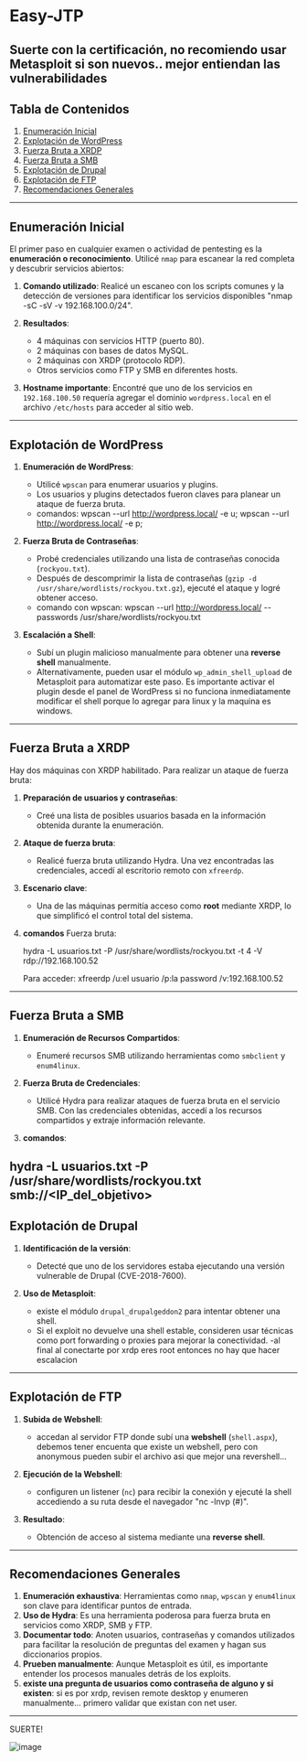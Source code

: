 # Easy-JTP
Suerte con la certificación, no recomiendo usar Metasploit si son nuevos.. mejor entiendan las vulnerabilidades
---

## **Tabla de Contenidos**
1. [Enumeración Inicial](#enumeración-inicial)
2. [Explotación de WordPress](#explotación-de-wordpress)
3. [Fuerza Bruta a XRDP](#fuerza-bruta-a-xrdp)
4. [Fuerza Bruta a SMB](#fuerza-bruta-a-smb)
5. [Explotación de Drupal](#explotación-de-drupal)
6. [Explotación de FTP](#explotación-de-ftp)
7. [Recomendaciones Generales](#recomendaciones-generales)

---

## **Enumeración Inicial**

El primer paso en cualquier examen o actividad de pentesting es la **enumeración o reconocimiento**. Utilicé `nmap` para escanear la red completa y descubrir servicios abiertos:

1. **Comando utilizado**: Realicé un escaneo con los scripts comunes y la detección de versiones para identificar los servicios disponibles "nmap -sC -sV -v 192.168.100.0/24".

2. **Resultados**:
   - 4 máquinas con servicios HTTP (puerto 80).
   - 2 máquinas con bases de datos MySQL.
   - 2 máquinas con XRDP (protocolo RDP).
   - Otros servicios como FTP y SMB en diferentes hosts.

3. **Hostname importante**: Encontré que uno de los servicios en `192.168.100.50` requería agregar el dominio `wordpress.local` en el archivo `/etc/hosts` para acceder al sitio web.

---

## **Explotación de WordPress**

1. **Enumeración de WordPress**:
   - Utilicé `wpscan` para enumerar usuarios y plugins.
   - Los usuarios y plugins detectados fueron claves para planear un ataque de fuerza bruta.
   - comandos: wpscan --url http://wordpress.local/ -e u; wpscan --url http://wordpress.local/ -e p;

2. **Fuerza Bruta de Contraseñas**:
   - Probé credenciales utilizando una lista de contraseñas conocida (`rockyou.txt`).
   - Después de descomprimir la lista de contraseñas (`gzip -d /usr/share/wordlists/rockyou.txt.gz`), ejecuté el ataque y logré obtener acceso.
   - comando con wpscan: wpscan --url http://wordpress.local/ --passwords /usr/share/wordlists/rockyou.txt

3. **Escalación a Shell**:
   - Subí un plugin malicioso manualmente para obtener una **reverse shell** manualmente.
   - Alternativamente, pueden usar el módulo `wp_admin_shell_upload` de Metasploit para automatizar este paso. Es importante activar el plugin desde el panel de WordPress si no funciona inmediatamente modificar el shell porque lo agregar para linux y la maquina es windows.

---

## **Fuerza Bruta a XRDP**

Hay dos máquinas con XRDP habilitado. Para realizar un ataque de fuerza bruta:

1. **Preparación de usuarios y contraseñas**:
   - Creé una lista de posibles usuarios basada en la información obtenida durante la enumeración.

2. **Ataque de fuerza bruta**:
   - Realicé fuerza bruta utilizando Hydra. Una vez encontradas las credenciales, accedí al escritorio remoto con `xfreerdp`.

3. **Escenario clave**:
   - Una de las máquinas permitía acceso como **root** mediante XRDP, lo que simplificó el control total del sistema.

4. **comandos**
   Fuerza bruta:

   hydra -L usuarios.txt -P  /usr/share/wordlists/rockyou.txt -t 4 -V rdp://192.168.100.52

   Para acceder:
   xfreerdp /u:el usuario /p:la password /v:192.168.100.52

---

## **Fuerza Bruta a SMB**

1. **Enumeración de Recursos Compartidos**:
   - Enumeré recursos SMB utilizando herramientas como `smbclient` y `enum4linux`.

2. **Fuerza Bruta de Credenciales**:
   - Utilicé Hydra para realizar ataques de fuerza bruta en el servicio SMB. Con las credenciales obtenidas, accedí a los recursos compartidos y extraje información relevante.

3. **comandos**:

hydra -L usuarios.txt -P /usr/share/wordlists/rockyou.txt smb://<IP_del_objetivo>
---

## **Explotación de Drupal**

1. **Identificación de la versión**:
   - Detecté que uno de los servidores estaba ejecutando una versión vulnerable de Drupal (CVE-2018-7600).

2. **Uso de Metasploit**:
   - existe el módulo `drupal_drupalgeddon2` para intentar obtener una shell.
   - Si el exploit no devuelve una shell estable, consideren usar técnicas como port forwarding o proxies para mejorar la conectividad.
    -al final al conectarte por xrdp eres root entonces no hay que hacer escalacion
---

## **Explotación de FTP**

1. **Subida de Webshell**:
   - accedan al servidor FTP donde subí una **webshell** (`shell.aspx`), debemos tener encuenta que existe un webshell, pero con anonymous pueden subir el archivo asi que mejor una revershell...

2. **Ejecución de la Webshell**:
   - configuren un listener (`nc`) para recibir la conexión y ejecuté la shell accediendo a su ruta desde el navegador "nc -lnvp (#)".

3. **Resultado**:
   - Obtención de acceso al sistema mediante una **reverse shell**.

---

## **Recomendaciones Generales**

1. **Enumeración exhaustiva**: Herramientas como `nmap`, `wpscan` y `enum4linux` son clave para identificar puntos de entrada.
2. **Uso de Hydra**: Es una herramienta poderosa para fuerza bruta en servicios como XRDP, SMB y FTP.
3. **Documentar todo**: Anoten usuarios, contraseñas y comandos utilizados para facilitar la resolución de preguntas del examen y hagan sus diccionarios propios.
4. **Prueben manualmente**: Aunque Metasploit es útil, es importante entender los procesos manuales detrás de los exploits.
5. **existe una pregunta de usuarios como contraseña de alguno y si existen**: si es por xrdp, revisen remote desktop y enumeren manualmente... primero validar que existan con net user. 
---

SUERTE! 

![image](https://github.com/user-attachments/assets/2d5674de-bb61-4afe-a0ce-c4d95e982af0)
